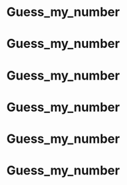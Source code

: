 # Guess_my_number
# Guess_my_number
# Guess_my_number
# Guess_my_number
# Guess_my_number
# Guess_my_number

